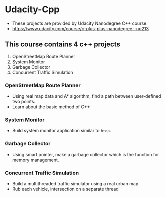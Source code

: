 # Udacity-Cpp

- These projects are provided by Udacity Nanodegree C++ course.
- <https://www.udacity.com/course/c-plus-plus-nanodegree--nd213>

## This course contains 4 c++ projects
  1. OpenStreetMap Route Planner
  2. System Monitor
  3. Garbage Collector
  4. Concurrent Traffic Simulation


### OpenStreetMap Route Planner
 - Using real map data and A* algorithm, find a path between user-defined two points.
 - Learn about the basic method of C++

### System Monitor
 - Build system monitor application similar to `htop`.

### Garbage Collector
 - Using smart pointer, make a garbage collector which is the function for memory management.

### Concurrent Traffic Simulation
 - Build a multithreaded traffic simulator using a real urban map.
 - Rub each vehicle, intersection on a separate thread

